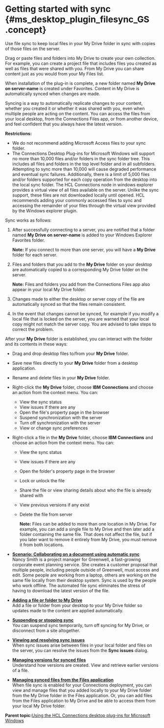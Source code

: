 # Getting started with sync {#ms_desktop_plugin_filesync_GS .concept}

Use file sync to keep local files in your My Drive folder in sync with copies of those files on the server.

Drag or paste files and folders into My Drive to create your own collection. For example, you can create a project file that includes files you created as well as files that were shared with you. From My Drive you can share content just as you would from your My Files list.

When installation of the plug-in is complete, a new folder named **My Drive on server-name** is created under Favorites. Content in My Drive is automatically synced when changes are made.

Syncing is a way to automatically replicate changes to your content, whether you created it or whether it was shared with you, even when multiple people are acting on the content. You can access the files from your local desktop, from the Connections Files app, or from another device, and feel confident that you always have the latest version.

**Restrictions:**

-   We do not recommend adding Microsoft Access files to your sync folder.
-   The Connections Desktop Plug-ins for Microsoft Windows will support no more than 10,000 files and/or folders in the sync folder tree. This includes all files and folders in the top level folder and in all subfolders.  Attempting to sync more than 10,000 will cause degraded performance and eventual sync failures. Additionally, there is a limit of 5,000 files and/or folders supported for each copy operation from the desktop into the local sync folder. The HCL Connections node in windows explorer provides a virtual view of all files available on the server.  Unlike the sync support, these files are not downloaded locally until opened. HCL recommends adding your commonly accessed files to sync and accessing the remainder of your files through the virtual view provided by the Windows explorer plugin.


Sync works as follows:

1.  After successfully connecting to a server, you are notified that a folder named **My Drive on server-name** is added to your Windows Explorer Favorites folder.

    **Note:** If you connect to more than one server, you will have a **My Drive** folder for each server.

2.  Files and folders that you add to the **My Drive** folder on your desktop are automatically copied to a corresponding My Drive folder on the server.

    **Note:** Files and folders you add from the Connections Files app also appear in your local My Drive folder.

3.  Changes made to either the desktop or server copy of the file are automatically synced so that the files remain consistent.
4.  In the event that changes cannot be synced, for example if you modify a local file that is locked on the server, you are warned that your local copy might not match the server copy. You are advised to take steps to correct the problem.

After your **My Drive** folder is established, you can interact with the folder and its contents in these ways:

-   Drag and drop desktop files to/from your **My Drive** folder.
-   Save new files directly to your **My Drive** folder from a desktop application.
-   Rename and delete files in your **My Drive** folder.
-   Right-click the **My Drive** folder, choose **IBM Connections** and choose an action from the context menu. You can:
    -   View the sync status
    -   View issues if there are any
    -   Open the file's property page in the browser
    -   Suspend synchronization with the server
    -   Turn off synchronization with the server
    -   View or change sync preferences
-   Right-click a file in the **My Drive** folder, choose **IBM Connections** and choose an action from the context menu. You can:
    -   View the sync status
    -   View issues if there are any
    -   Open the folder's property page in the browser
    -   Lock or unlock the file
    -   Share the file or view sharing details about who the file is already shared with
    -   View previous versions if any exist
    -   Delete the file from server

        **Note:** Files can be added to more than one location in My Drive. For example, you can add a single file to My Drive and then later add a folder containing the same file. That does not affect the file, but if you later want to remove it entirely from My Drive, you must remove it from both locations.


-   **[Scenario: Collaborating on a document using automatic sync](../../connectors/enduser/scenario_file_sync.md)**  
Nancy Smith is a project manager for Greenwell, a fast-growing corporate event planning service. She creates a customer proposal that multiple people, including people outside of Greenwell, must access and edit. Some people are working from a laptop, others are working on the same file locally from their desktop system. Sync is used by the people who work offline. The automated file sync eliminates the stress of having to download the latest version of the file.
-   **[Adding a file or folder to My Drive](../../connectors/enduser/ms_desktop_plugin_filesync_add_file2.md)**  
Add a file or folder from your desktop to your My Drive folder so updates made to the content are applied automatically.
-   **[Suspending or stopping sync](../../connectors/enduser/ms_desktop_plugins_filesync_suspend.md)**  
You can suspend sync temporarily, turn off syncing for My Drive, or disconnect from a site altogether.
-   **[Viewing and resolving sync issues](../../connectors/enduser/ms_desktop_plugins_filesync_issues.md)**  
When sync issues arise between files in your local folder and files on the server, you can resolve the issues from the **Sync issues** dialog.
-   **[Managing versions for synced files](../../connectors/enduser/ms_desktop_plugins_filesync_versions.md)**  
Understand how versions are created. View and retrieve earlier versions of a file.
-   **[Managing synced files from the Files application](../../connectors/enduser/ms_desktop_plugins_SC_UI.md)**  
When file sync is enabled for your Connections deployment, you can view and manage files that you added locally to your My Drive folder from the My Drive folder in the Files application. Or, you can add files from the Files application to My Drive and be able to access them from your local My Drive folder.

**Parent topic:**[Using the HCL Connections desktop plug-ins for Microsoft Windows](../../connectors/enduser/c_ms_plugins_win_explorer.md)

